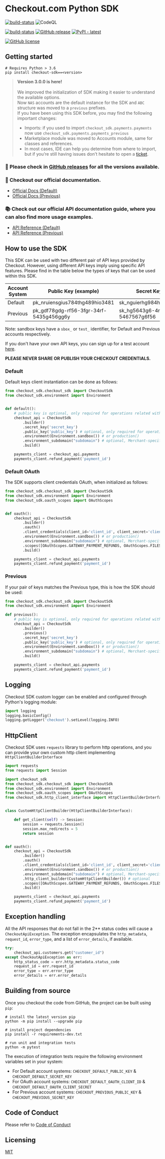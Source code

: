 # Checkout.com Python SDK

[![build-status](https://github.com/checkout/checkout-sdk-python/workflows/build-main/badge.svg)](https://github.com/checkout/checkout-sdk-python/actions/workflows/build-main.yml)
![CodeQL](https://github.com/checkout/checkout-sdk-python/workflows/CodeQL/badge.svg)

[![build-status](https://github.com/checkout/checkout-sdk-python/workflows/build-release/badge.svg)](https://github.com/checkout/checkout-sdk-python/actions/workflows/build-release.yml)
[![GitHub release](https://img.shields.io/github/release/checkout/checkout-sdk-python.svg)](https://GitHub.com/checkout/checkout-sdk-php/releases/)
[![PyPI - latest](https://img.shields.io/pypi/v/checkout-sdk?label=latest&logo=pypi)](https://pypi.org/project/checkout-sdk)

[![GitHub license](https://img.shields.io/github/license/checkout/checkout-sdk-python.svg)](https://github.com/checkout/checkout-sdk-python/blob/main/LICENSE.md)

## Getting started

```
# Requires Python > 3.6
pip install checkout-sdk==<version>
```

> **Version 3.0.0 is here!**
>  <br/><br/>
> We improved the initialization of SDK making it easier to understand the available options. <br/>
> Now `NAS` accounts are the default instance for the SDK and `ABC` structure was moved to a `previous` prefixes. <br/>
> If you have been using this SDK before, you may find the following important changes:
> * Imports: if you used to import `checkout_sdk.payments.payments` now use `checkout_sdk.payments.payments_previous`
> * Marketplace module was moved to Accounts module, same for classes and references.
> * In most cases, IDE can help you determine from where to import, but if you’re still having issues don't hesitate to open a [ticket](https://github.com/checkout/checkout-sdk-python/issues/new/choose).


### :rocket: Please check in [GitHub releases](https://github.com/checkout/checkout-sdk-python/releases) for all the versions available.

### :book: Checkout our official documentation.

* [Official Docs (Default)](https://docs.checkout.com/)
* [Official Docs (Previous)](https://docs.checkout.com/previous)

### :books: Check out our official API documentation guide, where you can also find more usage examples.

* [API Reference (Default)](https://api-reference.checkout.com/)
* [API Reference (Previous)](https://api-reference.checkout.com/previous)

## How to use the SDK

This SDK can be used with two different pair of API keys provided by Checkout. However, using different API keys imply
using specific API features. Please find in the table below the types of keys that can be used within this SDK.

| Account System | Public Key (example)                    | Secret Key (example)                    |
|----------------|-----------------------------------------|-----------------------------------------|
| Default        | pk_nruiensgius784thg489hio3481          | sk_nguierhg984hg4nig489gh48931          |
| Previous       | pk_gdf78gdg-rf56-3fgr-34rf-5435g456gg6y | sk_hg5643g6-4r5t-gt67-ht6t-5467567g6f56 |

Note: sandbox keys have a `sbox_` or `test_` identifier, for Default and Previous accounts respectively.

If you don't have your own API keys, you can sign up for a test
account [here](https://www.checkout.com/get-test-account).

**PLEASE NEVER SHARE OR PUBLISH YOUR CHECKOUT CREDENTIALS.**

### Default

Default keys client instantiation can be done as follows:

```python
from checkout_sdk.checkout_sdk import CheckoutSdk
from checkout_sdk.environment import Environment


def default():
    # public key is optional, only required for operations related with tokens
    checkout_api = CheckoutSdk
        .builder()
        .secret_key('secret_key')
        .public_key('public_key') # optional, only required for operations related with tokens
        .environment(Environment.sandbox()) # or production()
        .environment_subdomain("subdomain") # optional, Merchant-specific DNS name
        .build()

    payments_client = checkout_api.payments
    payments_client.refund_payment('payment_id')
```

### Default OAuth

The SDK supports client credentials OAuth, when initialized as follows:

```python
from checkout_sdk.checkout_sdk import CheckoutSdk
from checkout_sdk.environment import Environment
from checkout_sdk.oauth_scopes import OAuthScopes


def oauth():
    checkout_api = CheckoutSdk
        .builder()
        .oauth()
        .client_credentials(client_id='client_id', client_secret='client_secret')
        .environment(Environment.sandbox()) # or production()
        .environment_subdomain("subdomain") # optional, Merchant-specific DNS name
        .scopes([OAuthScopes.GATEWAY_PAYMENT_REFUNDS, OAuthScopes.FILES]) # optional, array of scopes
        .build()

    payments_client = checkout_api.payments
    payments_client.refund_payment('payment_id')
```

### Previous

If your pair of keys matches the Previous type, this is how the SDK should be used:

```python
from checkout_sdk.checkout_sdk import CheckoutSdk
from checkout_sdk.environment import Environment

def previous():
    # public key is optional, only required for operations related with tokens
    checkout_api = CheckoutSdk
        .builder()
        .previous()
        .secret_key('secret_key')
        .public_key('public_key') # optional, only required for operations related with tokens
        .environment(Environment.sandbox()) # or production()
        .environment_subdomain("subdomain") # optional, Merchant-specific DNS name
        .build()

    payments_client = checkout_api.payments
    payments_client.refund_payment('payment_id')
```

## Logging

Checkout SDK custom logger can be enabled and configured through Python's logging module:

```python
import logging
logging.basicConfig()
logging.getLogger('checkout').setLevel(logging.INFO)
```

## HttpClient

Checkout SDK uses `requests` library to perform http operations, and you can provide your own custom http client implementing `HttpClientBuilderInterface`

```python
import requests
from requests import Session

import checkout_sdk
from checkout_sdk.checkout_sdk import CheckoutSdk
from checkout_sdk.environment import Environment
from checkout_sdk.oauth_scopes import OAuthScopes
from checkout_sdk.http_client_interface import HttpClientBuilderInterface


class CustomHttpClientBuilder(HttpClientBuilderInterface):

    def get_client(self) -> Session:
        session = requests.Session()
        session.max_redirects = 5
        return session


def oauth():
    checkout_api = CheckoutSdk
        .builder()
        .oauth()
        .client_credentials(client_id='client_id', client_secret='client_secret')
        .environment(Environment.sandbox()) # or production()
        .environment_subdomain("subdomain") # optional, Merchant-specific DNS name
        .http_client_builder(CustomHttpClientBuilder()) # optional
        .scopes([OAuthScopes.GATEWAY_PAYMENT_REFUNDS, OAuthScopes.FILES]) # optional, array of scopes
        .build()

    payments_client = checkout_api.payments
    payments_client.refund_payment('payment_id')
```

## Exception handling

All the API responses that do not fall in the 2** status codes will cause a `CheckoutApiException`. The exception encapsulates
the `http_metadata`, `request_id`, `error_type`, and a list of `error_details`, if available.

```python
try:
    checkout_api.customers.get("customer_id")
except CheckoutApiException as err:
    http_status_code = err.http_metadata.status_code
    request_id = err.request_id
    error_type = err.error_type
    error_details = err.error_details
```

## Building from source

Once you checkout the code from GitHub, the project can be built using `pip`:

```
# install the latest version pip
python -m pip install --upgrade pip

# install project dependencies
pip install -r requirements-dev.txt

# run unit and integration tests
python -m pytest
```

The execution of integration tests require the following environment variables set in your system:

* For Default account systems: `CHECKOUT_DEFAULT_PUBLIC_KEY` & `CHECKOUT_DEFAULT_SECRET_KEY`
* For OAuth account systems: `CHECKOUT_DEFAULT_OAUTH_CLIENT_ID` & `CHECKOUT_DEFAULT_OAUTH_CLIENT_SECRET`
* For Previous account systems: `CHECKOUT_PREVIOUS_PUBLIC_KEY` & `CHECKOUT_PREVIOUS_SECRET_KEY`

## Code of Conduct

Please refer to [Code of Conduct](CODE_OF_CONDUCT.md)

## Licensing

[MIT](LICENSE.md)
